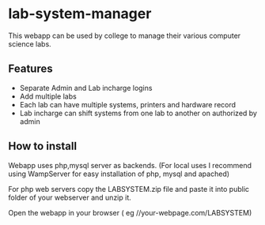 # lab-system-manager
This webapp can be used by college to manage their various computer science labs.

## Features
  <ul>
  <li>Separate Admin  and Lab incharge logins</li>
  <li>Add multiple labs</li>
  <li>Each lab can have multiple systems, printers and hardware record</li>
  <li>Lab incharge can shift systems from one lab to another on authorized by admin</li>
  </ul>
  
## How to install
  
  Webapp uses php,mysql server as backends.
  (For local uses I recommend using WampServer for easy installation of php, mysql and apached)
  
  For php web servers copy the LABSYSTEM.zip file and paste it into public folder of your webserver and unzip it.
  
  Open the webapp in your browser ( eg //your-webpage.com/LABSYSTEM)
  
  
  
